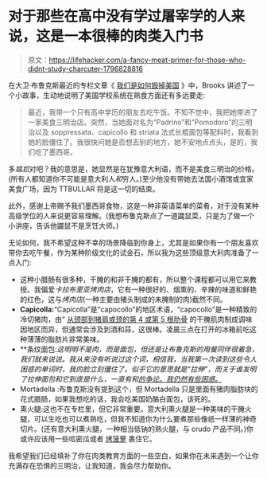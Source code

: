 # 对于那些在高中没有学过屠宰学的人来说，这是一本很棒的肉类入门书

> 原文：<https://lifehacker.com/a-fancy-meat-primer-for-those-who-didnt-study-charcuter-1796828816>

在大卫·布鲁克斯最近的专栏文章《 [我们是如何毁掉美国](https://www.nytimes.com/2017/07/11/opinion/how-we-are-ruining-america.html?_r=1) 》中，Brooks 讲述了一个小故事，生动地说明了美国学校系统在熟食方面还有多远要走:

> 最近，我带一个只有高中学历的朋友去吃午饭。不知不觉中，我把她带进了一家美食三明治店。突然，当她面对名为“Padrino”和“Pomodoro”的三明治以及 soppressata、capicollo 和 striata 法式长棍面包等配料时，我看到她的脸僵住了。我很快问她是否想去别的地方，她不安地点点头，是的，我们吃了墨西哥。



多*尴尬*对吧？我的意思是，她显然是在犹豫意大利语，而不是美食三明治的价格。(所有人都知道你不可能是意大利人*和*穷人。)至少他没有带她去法国小酒馆或宜家美食广场，因为 TTBULLAR 将是这一切的结束。

此外，感谢上帝赐予我们墨西哥食物，这是一种非英语菜单的菜肴，对于没有某种高级学位的人来说更容易理解。(我想布鲁克斯点了一道鼹鼠菜，只是为了做一个小讲座，告诉他鼹鼠不是烹饪大师。)

无论如何，我不希望这种不幸的场景降临到你身上，尤其是如果你有一个朋友喜欢带你去吃午餐，作为某种阶级文化的试金石，所以我为这些顶级意大利肉准备了一点入门:

*   这种小腊肠有很多种，干腌的和非干腌的都有，所以整个课程都可以用它来教授。我偏爱*卡拉布里亚烤肉店*，它有一种很好的、烟熏的、辛辣的味道和鲜艳的红色，这与*烤肉店*(一种主要由猪头制成的未腌制的肉)截然不同。
*   **Capicolla:**“Capicolla”是“capocollo”的地区术语，“capocollo”是一种精致的冷切猪肉，由“ [从颈部到猪肩或颈的第 4 或第 5 根肋骨](https://en.wikipedia.org/wiki/Capocollo) 的干腌肌肉制成调味因地区而异，但通常会涉及到酒和蒜，这很棒。凌晨三点在打开的冰箱前吃这种薄薄的脂肪片非常美味。
*   **条纹面包:**这明明不是肉，而是面包，但还是让布鲁克斯的用餐同伴很着急，我们就来说说。我从来没有听说过这个词，相信我，当我第一次读到这些令人困惑的单词时，我的脸立刻僵住了*。似乎它的意思就是“拉伸”，而关于谁发明了拉伸面包和它到底是什么，一直有和[的争论。我仍然有些困惑。](http://www.syracuse.com/food/index.ssf/2014/05/who_invented_stretch_bread_the_story_behind_the_pastabilities_lawsuit.html)*
*   Mortadella :布鲁克斯没有提到这个，但 Mortadella 只是里面有猪肉脂肪块的花式腊肠，如果我想吃的话，我会吃美国奶酪白面包，该死的。
*   熏火腿:这也不在专栏里，但它非常重要。意大利熏火腿是一种美味的干腌火腿，可以生吃也可以煮熟吃，但我不知道你为什么要煮那些像纸一样薄的神奇切片。(还有意大利熏火腿，一种相当低钠的熟火腿，与 crudo 产品不同。)你或许应该用一些哈密瓜或者 [烤菠萝](http://skillet.lifehacker.com/grilled-pineapple-wrapped-in-prosciutto-is-your-new-go-1796140335) 裹住它。

我希望我们已经填补了你在肉类教育方面的一些空白，如果你在未来遇到一个让你充满存在恐惧的三明治，让我知道，我会尽力帮助你。